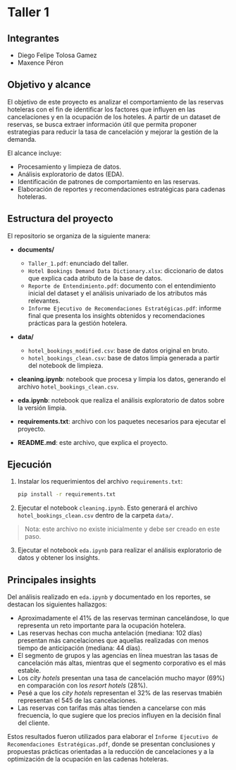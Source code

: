 # Taller 1

## Integrantes  
- Diego Felipe Tolosa Gamez
- Maxence Péron

## Objetivo y alcance  
El objetivo de este proyecto es analizar el comportamiento de las reservas hoteleras con el fin de identificar los factores que influyen en las cancelaciones y en la ocupación de los hoteles. A partir de un dataset de reservas, se busca extraer información útil que permita proponer estrategias para reducir la tasa de cancelación y mejorar la gestión de la demanda.  

El alcance incluye:  
- Procesamiento y limpieza de datos.  
- Análisis exploratorio de datos (EDA).  
- Identificación de patrones de comportamiento en las reservas.  
- Elaboración de reportes y recomendaciones estratégicas para cadenas hoteleras.  

## Estructura del proyecto  
El repositorio se organiza de la siguiente manera:  

- **documents/**  
  - `Taller_1.pdf`: enunciado del taller.  
  - `Hotel Bookings Demand Data Dictionary.xlsx`: diccionario de datos que explica cada atributo de la base de datos.  
  - `Reporte de Entendimiento.pdf`: documento con el entendimiento inicial del dataset y el análisis univariado de los atributos más relevantes.  
  - `Informe Ejecutivo de Recomendaciones Estratégicas.pdf`: informe final que presenta los insights obtenidos y recomendaciones prácticas para la gestión hotelera.  

- **data/**  
  - `hotel_bookings_modified.csv`: base de datos original en bruto.  
  - `hotel_bookings_clean.csv`: base de datos limpia generada a partir del notebook de limpieza.  

- **cleaning.ipynb**: notebook que procesa y limpia los datos, generando el archivo `hotel_bookings_clean.csv`.  
- **eda.ipynb**: notebook que realiza el análisis exploratorio de datos sobre la versión limpia.  
- **requirements.txt**: archivo con los paquetes necesarios para ejecutar el proyecto.  
- **README.md**: este archivo, que explica el proyecto.  

## Ejecución  
1. Instalar los requerimientos del archivo `requirements.txt`:  
   ```bash
   pip install -r requirements.txt
   ```
2. Ejecutar el notebook `cleaning.ipynb`. Esto generará el archivo `hotel_bookings_clean.csv` dentro de la carpeta `data/`.
> Nota: este archivo no existe inicialmente y debe ser creado en este paso.
3. Ejecutar el notebook `eda.ipynb` para realizar el análisis exploratorio de datos y obtener los insights.

## Principales insights
Del análisis realizado en `eda.ipynb` y documentado en los reportes, se destacan los siguientes hallazgos:
- Aproximadamente el 41% de las reservas terminan cancelándose, lo que representa un reto importante para la ocupación hotelera.
- Las reservas hechas con mucha antelación (mediana: 102 días) presentan más cancelaciones que aquellas realizadas con menos tiempo de anticipación (mediana: 44 días).
- El segmento de grupos y las agencias en línea muestran las tasas de cancelación más altas, mientras que el segmento corporativo es el más estable.
- Los *city hotels* presentan una tasa de cancelación mucho mayor (69%) en comparación con los *resort hotels* (28%).
- Pesé a que los *city  hotels* representan el 32% de las reservas tmabién representan el 545 de las cancelaciones.
- Las reservas con tarifas más altas tienden a cancelarse con más frecuencia, lo que sugiere que los precios influyen en la decisión final del cliente.

Estos resultados fueron utilizados para elaborar el `Informe Ejecutivo de Recomendaciones Estratégicas.pdf`, donde se presentan conclusiones y propuestas prácticas orientadas a la reducción de cancelaciones y a la optimización de la ocupación en las cadenas hoteleras.